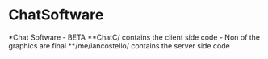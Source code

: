 # ChatSoftware
*Chat Software - BETA
**ChatC/ contains the client side code - Non of the graphics are final
**/me/iancostello/ contains the server side code 
